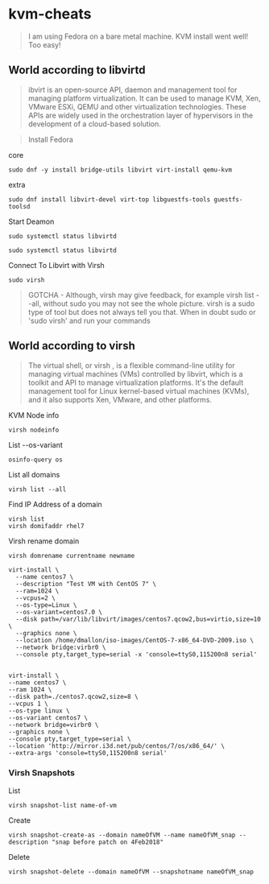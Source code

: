 # kvm-cheats

> I am using Fedora on a bare metal machine. KVM install went well! Too easy!

## World according to libvirtd
> ibvirt is an open-source API, daemon and management tool for managing platform virtualization. It can be used to manage KVM, Xen, VMware ESXi, QEMU and other virtualization technologies. These APIs are widely used in the orchestration layer of hypervisors in the development of a cloud-based solution.

> Install Fedora

core
```
sudo dnf -y install bridge-utils libvirt virt-install qemu-kvm
```
extra
```
sudo dnf install libvirt-devel virt-top libguestfs-tools guestfs-toolsd
```

Start Deamon
```
sudo systemctl status libvirtd
```
```
sudo systemctl status libvirtd
```

Connect To Libvirt with Virsh
```
sudo virsh
```
> GOTCHA - Although, virsh may give feedback, for example virsh list --all, without sudo you may not see the whole picture. virsh is a sudo type of tool but does not always tell you that. When in doubt sudo or 'sudo virsh' and run your commands

## World according to virsh
> The virtual shell, or virsh , is a flexible command-line utility for managing virtual machines (VMs) controlled by libvirt, which is a toolkit and API to manage virtualization platforms. It's the default management tool for Linux kernel-based virtual machines (KVMs), and it also supports Xen, VMware, and other platforms.

KVM Node info
```
virsh nodeinfo
```

List --os-variant
```
osinfo-query os
```

List all domains
```
virsh list --all
```

Find IP Address of a domain
```
virsh list
virsh domifaddr rhel7
```

Virsh rename domain
```
virsh domrename currentname newname
```
```
virt-install \
  --name centos7 \
  --description "Test VM with CentOS 7" \
  --ram=1024 \
  --vcpus=2 \
  --os-type=Linux \
  --os-variant=centos7.0 \
  --disk path=/var/lib/libvirt/images/centos7.qcow2,bus=virtio,size=10 \
  --graphics none \
  --location /home/dmallon/iso-images/CentOS-7-x86_64-DVD-2009.iso \
  --network bridge:virbr0 \
  --console pty,target_type=serial -x 'console=ttyS0,115200n8 serial'
  
```
```
virt-install \
--name centos7 \
--ram 1024 \
--disk path=./centos7.qcow2,size=8 \
--vcpus 1 \
--os-type linux \
--os-variant centos7 \
--network bridge=virbr0 \
--graphics none \
--console pty,target_type=serial \
--location 'http://mirror.i3d.net/pub/centos/7/os/x86_64/' \
--extra-args 'console=ttyS0,115200n8 serial'
```
### Virsh Snapshots

List
```
virsh snapshot-list name-of-vm
```

Create
```
virsh snapshot-create-as --domain nameOfVM --name nameOfVM_snap --description "snap before patch on 4Feb2018"
```

Delete
```
virsh snapshot-delete --domain nameOfVM --snapshotname nameOfVM_snap
```
